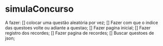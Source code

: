 # simulaConcurso

A fazer:
[] colocar uma questão aleatória por vez;
[] Fazer com que o indice das questoes volte ou adiante a questao;
[] Fazer pagina inicial;
[] Fazer registro dos recordes;
[] Fazer pagina de recordes;
[] Buscar questoes de json;
